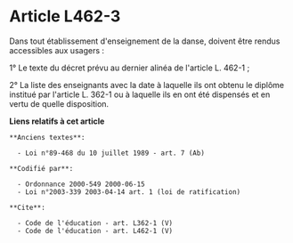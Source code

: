 # Article L462-3

Dans tout établissement d'enseignement de la danse, doivent être rendus accessibles aux usagers : 

1° Le texte du décret prévu au dernier alinéa de l'article L. 462-1 ; 

2° La liste des enseignants avec la date à laquelle ils ont obtenu le diplôme institué par l'article L. 362-1 ou à laquelle
ils en ont été dispensés et en vertu de quelle disposition.

**Liens relatifs à cet article**

	**Anciens textes**:

	  - Loi n°89-468 du 10 juillet 1989 - art. 7 (Ab)

	**Codifié par**:

	  - Ordonnance 2000-549 2000-06-15
	  - Loi n°2003-339 2003-04-14 art. 1 (loi de ratification)

	**Cite**:

	  - Code de l'éducation - art. L362-1 (V)
	  - Code de l'éducation - art. L462-1 (V)
